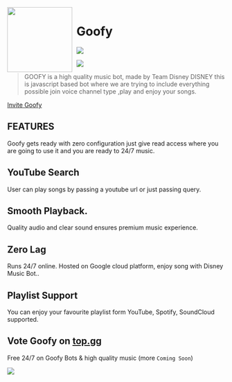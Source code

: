 <img width="150" height="150" align="left" style="float: left; margin: 0 10px 0 0;" img src="https://media.discordapp.net/attachments/854210336776650752/891748822898839613/20210714_195042.png">  

# Goofy

[![](https://img.shields.io/badge/discord.js-v12.0.0--dev-blue.svg?logo=npm)](https://github.com/discordjs)

<a href="https://top.gg/bot/911504454795268096">
  <img src="https://top.gg/api/widget/upvotes/911504454795268096.svg">
</a>

>  GOOFY  is a  high quality music bot, made by Team Disney DISNEY this is javascript based bot where we are trying to include everything possible join voice channel type  ,play and enjoy your songs.

[Invite Goofy](https://discord.com/api/oauth2/authorize?client_id=911504454795268096&permissions=36768832&scope=bot)

## FEATURES
Goofy gets ready with zero configuration just give read access where you are going to use it and you are ready to 24/7 music.

## YouTube Search
User can play songs by passing a youtube url or just passing query.

## Smooth Playback.
Quality audio and clear sound ensures premium music experience.
## Zero Lag
Runs 24/7 online. Hosted on Google cloud platform, enjoy song with Disney Music Bot..

## Playlist Support
You can enjoy your favourite playlist form YouTube, Spotify, SoundCloud supported.


## Vote Goofy on [top.gg](https://top.gg/bot/911504454795268096/vote)

Free 24/7 on Goofy Bots & high quality music (more `Coming Soon`)

<a href="https://top.gg/bot/911504454795268096">
  <img src="https://top.gg/api/widget/911504454795268096.svg">
</a>
